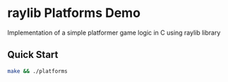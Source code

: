 # raylib Platforms Demo
Implementation of a simple platformer game logic in C using raylib library

## Quick Start
```bash
make && ./platforms
```
